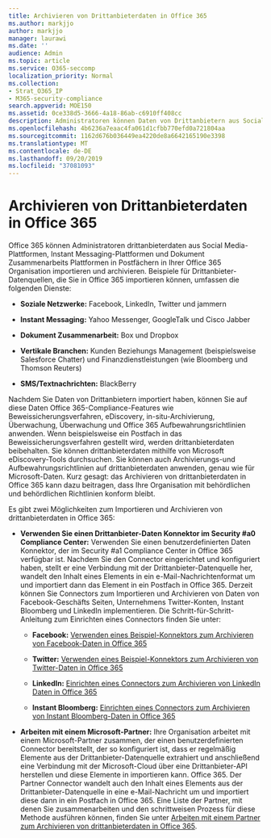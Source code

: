 ```yaml
---
title: Archivieren von Drittanbieterdaten in Office 365
ms.author: markjjo
author: markjjo
manager: laurawi
ms.date: ''
audience: Admin
ms.topic: article
ms.service: O365-seccomp
localization_priority: Normal
ms.collection:
- Strat_O365_IP
- M365-security-compliance
search.appverid: MOE150
ms.assetid: 0ce338d5-3666-4a18-86ab-c6910ff408cc
description: Administratoren können Daten von Drittanbietern aus Social Media-Plattformen, Instant Messaging-Plattformen und Dokument Zusammenarbeits Plattformen zu Postfächern in Ihrer Office 365 Organisation importieren. Auf diese Weise können Sie Daten aus Facebook, Twitter und anderen Datenquellen von Drittanbietern in Office 365 archivieren. Anschließend können Sie Office 365 Compliance-Features (wie Legal Hold, eDiscovery, in-situ-Archivierung und Aufbewahrungsrichtlinien) für drittanbieterdaten verwenden und anwenden.
ms.openlocfilehash: 4b6236a7eaac4fa061d1cfbb770efd0a721804aa
ms.sourcegitcommit: 1162d676b036449ea4220de8a6642165190e3398
ms.translationtype: MT
ms.contentlocale: de-DE
ms.lasthandoff: 09/20/2019
ms.locfileid: "37081093"
---
```

# <a name="archive-third-party-data-in-office-365"></a>Archivieren von Drittanbieterdaten in Office 365

Office 365 können Administratoren drittanbieterdaten aus Social Media-Plattformen, Instant Messaging-Plattformen und Dokument Zusammenarbeits Plattformen in Postfächern in Ihrer Office 365 Organisation importieren und archivieren. Beispiele für Drittanbieter-Datenquellen, die Sie in Office 365 importieren können, umfassen die folgenden Dienste: 
  
- **Soziale Netzwerke:** Facebook, LinkedIn, Twitter und jammern 
    
- **Instant Messaging:** Yahoo Messenger, GoogleTalk und Cisco Jabber 
    
- **Dokument Zusammenarbeit:** Box und Dropbox 
    
- **Vertikale Branchen:** Kunden Beziehungs Management (beispielsweise Salesforce Chatter) und Finanzdienstleistungen (wie Bloomberg und Thomson Reuters) 
    
- **SMS/Textnachrichten:** BlackBerry 
    
Nachdem Sie Daten von Drittanbietern importiert haben, können Sie auf diese Daten Office 365-Compliance-Features wie Beweissicherungsverfahren, eDiscovery, in-situ-Archivierung, Überwachung, Überwachung und Office 365 Aufbewahrungsrichtlinien anwenden. Wenn beispielsweise ein Postfach in das Beweissicherungsverfahren gestellt wird, werden drittanbieterdaten beibehalten. Sie können drittanbieterdaten mithilfe von Microsoft eDiscovery-Tools durchsuchen. Sie können auch Archivierungs-und Aufbewahrungsrichtlinien auf drittanbieterdaten anwenden, genau wie für Microsoft-Daten. Kurz gesagt: das Archivieren von drittanbieterdaten in Office 365 kann dazu beitragen, dass Ihre Organisation mit behördlichen und behördlichen Richtlinien konform bleibt.

Es gibt zwei Möglichkeiten zum Importieren und Archivieren von drittanbieterdaten in Office 365:

- **Verwenden Sie einen Drittanbieter-Daten Konnektor im Security #a0 Compliance Center:** Verwenden Sie einen benutzerdefinierten Daten Konnektor, der im Security #a1 Compliance Center in Office 365 verfügbar ist. Nachdem Sie den Connector eingerichtet und konfiguriert haben, stellt er eine Verbindung mit der Drittanbieter-Datenquelle her, wandelt den Inhalt eines Elements in ein e-Mail-Nachrichtenformat um und importiert dann das Element in ein Postfach in Office 365. Derzeit können Sie Connectors zum Importieren und Archivieren von Daten von Facebook-Geschäfts Seiten, Unternehmens Twitter-Konten, Instant Bloomberg und LinkedIn implementieren. Die Schritt-für-Schritt-Anleitung zum Einrichten eines Connectors finden Sie unter:
   
   - **Facebook:** [Verwenden eines Beispiel-Konnektors zum Archivieren von Facebook-Daten in Office 365](archive-facebook-data-with-sample-connector.md)
  
   - **Twitter:** [Verwenden eines Beispiel-Konnektors zum Archivieren von Twitter-Daten in Office 365](archive-twitter-data-with-sample-connector.md)
    
   - **LinkedIn:** [Einrichten eines Connectors zum Archivieren von LinkedIn Daten in Office 365](archive-linkedin-data.md)

   - **Instant Bloomberg:** [Einrichten eines Connectors zum Archivieren von Instant Bloomberg-Daten in Office 365](archive-instant-bloomberg-data.md)

- **Arbeiten mit einem Microsoft-Partner:** Ihre Organisation arbeitet mit einem Microsoft-Partner zusammen, der einen benutzerdefinierten Connector bereitstellt, der so konfiguriert ist, dass er regelmäßig Elemente aus der Drittanbieter-Datenquelle extrahiert und anschließend eine Verbindung mit der Microsoft-Cloud über eine Drittanbieter-API herstellen und diese Elemente in importieren kann. Office 365. Der Partner Connector wandelt auch den Inhalt eines Elements aus der Drittanbieter-Datenquelle in eine e-Mail-Nachricht um und importiert diese dann in ein Postfach in Office 365. Eine Liste der Partner, mit denen Sie zusammenarbeiten und den schrittweisen Prozess für diese Methode ausführen können, finden Sie unter [Arbeiten mit einem Partner zum Archivieren von drittanbieterdaten in Office 365](work-with-partner-to-archive-third-party-data.md).
